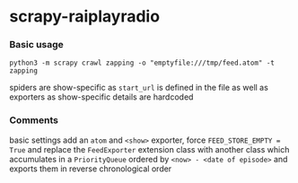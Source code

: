 # scrapy-raiplayradio

### Basic usage
```
python3 -m scrapy crawl zapping -o "emptyfile:///tmp/feed.atom" -t zapping
```
spiders are show-specific as `start_url` is defined in the file as well as exporters
as show-specific details are hardcoded

### Comments
basic settings add an `atom` and `<show>` exporter, force `FEED_STORE_EMPTY = True`
and replace the `FeedExporter` extension class with another class which accumulates
in a `PriorityQueue` ordered by `<now> - <date of episode>` and exports them in
reverse chronological order